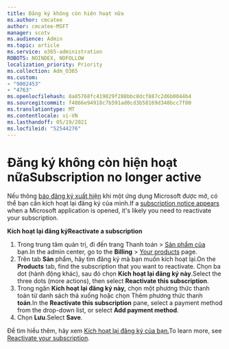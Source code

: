 ```yaml
---
title: Đăng ký không còn hiện hoạt nữa
ms.author: cmcatee
author: cmcatee-MSFT
manager: scotv
ms.audience: Admin
ms.topic: article
ms.service: o365-administration
ROBOTS: NOINDEX, NOFOLLOW
localization_priority: Priority
ms.collection: Adm_O365
ms.custom:
- "9002453"
- "4763"
ms.openlocfilehash: 8a85768fc419829f288bbc8dcf887c2d6b0044b4
ms.sourcegitcommit: f4866e94918c7b591ad0cd3b58169d340bcc7f00
ms.translationtype: MT
ms.contentlocale: vi-VN
ms.lasthandoff: 05/19/2021
ms.locfileid: "52544276"
---
```

# <a name="subscription-no-longer-active"></a><span data-ttu-id="48f9e-102">Đăng ký không còn hiện hoạt nữa</span><span class="sxs-lookup"><span data-stu-id="48f9e-102">Subscription no longer active</span></span>

<span data-ttu-id="48f9e-103">Nếu thông [báo đăng ký xuất hiện](https://support.microsoft.com/office/a-subscription-notice-appears-when-i-open-a-microsoft-365-application-4cabe32c-f594-4c0e-9191-3d3ade10cceb) khi một ứng dụng Microsoft được mở, có thể bạn cần kích hoạt lại đăng ký của mình.</span><span class="sxs-lookup"><span data-stu-id="48f9e-103">If a [subscription notice appears](https://support.microsoft.com/office/a-subscription-notice-appears-when-i-open-a-microsoft-365-application-4cabe32c-f594-4c0e-9191-3d3ade10cceb) when a Microsoft application is opened, it's likely you need to reactivate your subscription.</span></span>

<span data-ttu-id="48f9e-104">**Kích hoạt lại đăng ký**</span><span class="sxs-lookup"><span data-stu-id="48f9e-104">**Reactivate a subscription**</span></span>

1. <span data-ttu-id="48f9e-105">Trong trung tâm quản trị, đi đến trang Thanh toán  >  [Sản phẩm của](https://go.microsoft.com/fwlink/p/?linkid=842054) bạn.</span><span class="sxs-lookup"><span data-stu-id="48f9e-105">In the admin center, go to the **Billing** > [Your products](https://go.microsoft.com/fwlink/p/?linkid=842054) page.</span></span>
2. <span data-ttu-id="48f9e-106">Trên tab **Sản** phẩm, hãy tìm đăng ký mà bạn muốn kích hoạt lại.</span><span class="sxs-lookup"><span data-stu-id="48f9e-106">On the **Products** tab, find the subscription that you want to reactivate.</span></span> <span data-ttu-id="48f9e-107">Chọn ba dot (hành động khác), sau đó chọn **Kích hoạt lại đăng ký này**.</span><span class="sxs-lookup"><span data-stu-id="48f9e-107">Select the three dots (more actions), then select **Reactivate this subscription**.</span></span>
3. <span data-ttu-id="48f9e-108">Trong ngăn **Kích hoạt lại đăng ký này,** chọn một phương thức thanh toán từ danh sách thả xuống hoặc chọn Thêm phương thức thanh **toán**.</span><span class="sxs-lookup"><span data-stu-id="48f9e-108">In the **Reactivate this subscription** pane, select a payment method from the drop-down list, or select **Add payment method**.</span></span>
4. <span data-ttu-id="48f9e-109">Chọn **Lưu**.</span><span class="sxs-lookup"><span data-stu-id="48f9e-109">Select **Save**.</span></span>

<span data-ttu-id="48f9e-110">Để tìm hiểu thêm, hãy xem [Kích hoạt lại đăng ký của bạn.](/microsoft-365/commerce/subscriptions/reactivate-your-subscription)</span><span class="sxs-lookup"><span data-stu-id="48f9e-110">To learn more, see [Reactivate your subscription](/microsoft-365/commerce/subscriptions/reactivate-your-subscription).</span></span>